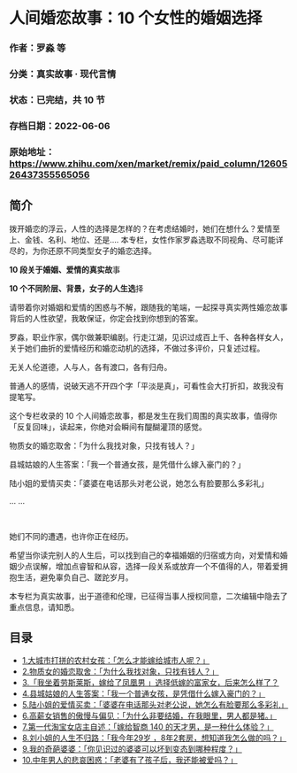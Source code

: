 # 人间婚恋故事：10 个女性的婚姻选择

### 作者：罗淼 等

### 分类：真实故事 · 现代言情

### 状态：已完结，共 10 节

### 存档日期：2022-06-06

### 原始地址：https://www.zhihu.com/xen/market/remix/paid_column/1260526437355565056


## 简介
拨开婚恋的浮云，人性的选择是怎样的？在考虑结婚时，她们在想什么？爱情至上、金钱、名利、地位、还是....
本专栏，女性作家罗淼选取不同视角、尽可能详尽的，为你还原不同类型女子的婚恋选择。


**10 段关于婚姻、爱情的真实故**事


**10 个不同阶层、背景，女子的人生选**择


请带着你对婚姻和爱情的困惑与不解，跟随我的笔端，一起探寻真实两性婚恋故事背后的人性欲望，我敢保证，你定会找到你想到的答案。


罗淼，职业作家，偶尔做兼职编剧。行走江湖，见识过成百上千、各种各样女人，关于她们曲折的爱情经历和婚恋动机的选择，不做过多评价，只复述过程。


无关人伦道德，人与人，各有渡口，各有归舟。


普通人的感情，说破天逃不开四个字「平淡是真」，可看性会大打折扣，故我没有提笔写。


这个专栏收录的 10 个人间婚恋故事，都是发生在我们周围的真实故事，值得你「反复回味」，读起来，你绝对会瞬间有醍醐灌顶的感觉。 


物质女的婚恋取舍：「为什么我找对象，只找有钱人？」


县城姑娘的人生答案：「我一个普通女孩，是凭借什么嫁入豪门的？」


陆小姐的爱情买卖：「婆婆在电话那头对老公说，她怎么有脸要那么多彩礼」


... ...


 


她们不同的遭遇，也许你正在经历。


希望当你读完别人的人生后，可以找到自己的幸福婚姻的归宿或方向，对爱情和婚姻少点误解，增加点睿智和从容，选择一段关系或放弃一个不值得的人，带着爱拥抱生活，避免辜负自己、蹉跎岁月。


本专栏为真实故事，出于道德和伦理，已征得当事人授权同意，二次编辑中隐去了重点信息，请知悉。




## 目录
- [1.大城市打拼的农村女孩：「怎么才能嫁给城市人呢？」](1.大城市打拼的农村女孩：「怎么才能嫁给城市人呢？」.md)<!-- 2020-06-28 04:21 -->
- [2.物质女的婚恋取舍：「为什么我找对象，只找有钱人？」](2.物质女的婚恋取舍：「为什么我找对象，只找有钱人？」.md)<!-- 2020-06-28 04:27 -->
- [3.「我坐着劳斯莱斯，嫁给了凤凰男 」选择低嫁的富家女，后来怎么样了？](3.「我坐着劳斯莱斯，嫁给了凤凰男%20」选择低嫁的富家女，后来怎么样了？.md)<!-- 2020-06-28 04:36 -->
- [4.县城姑娘的人生答案：「我一个普通女孩，是凭借什么嫁入豪门的？」](4.县城姑娘的人生答案：「我一个普通女孩，是凭借什么嫁入豪门的？」.md)<!-- 2020-07-01 11:41 -->
- [5.陆小姐的爱情买卖：「婆婆在电话那头对老公说，她怎么有脸要那么多彩礼」](5.陆小姐的爱情买卖：「婆婆在电话那头对老公说，她怎么有脸要那么多彩礼」.md)<!-- 2020-06-28 04:50 -->
- [6.高薪女销售的傲慢与偏见：「为什么非要结婚，在我眼里，男人都是猪。」](6.高薪女销售的傲慢与偏见：「为什么非要结婚，在我眼里，男人都是猪。」.md)<!-- 2020-06-28 04:57 -->
- [7.第一代淘宝女店主自述：「嫁给智商 140 的天才男，是一种什么体验？」](7.第一代淘宝女店主自述：「嫁给智商%20140%20的天才男，是一种什么体验？」.md)<!-- 2020-06-28 05:03 -->
- [8.刘小姐的人生不归路：「我今年29岁 ，8年2套房，想知道我怎么做的吗？」](8.刘小姐的人生不归路：「我今年29岁%20，8年2套房，想知道我怎么做的吗？」.md)<!-- 2020-07-02 12:41 -->
- [9.我的奇葩婆婆：「你见识过的婆婆可以坏到变态到哪种程度？」](9.我的奇葩婆婆：「你见识过的婆婆可以坏到变态到哪种程度？」.md)<!-- 2020-06-28 06:21 -->
- [10.中年男人的悲哀困惑：「老婆有了孩子后，我还能被爱吗？」](10.中年男人的悲哀困惑：「老婆有了孩子后，我还能被爱吗？」.md)<!-- 2020-06-28 06:32 -->